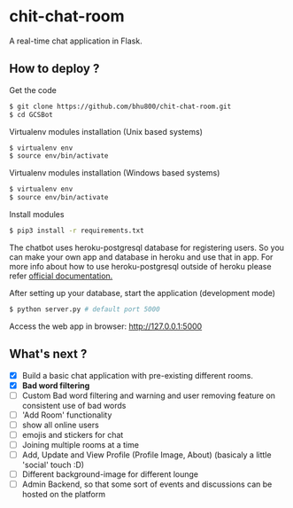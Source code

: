 # chit-chat-room
A real-time chat application in Flask.

## How to deploy ?

Get the code
```bash
$ git clone https://github.com/bhu800/chit-chat-room.git
$ cd GCSBot
```
Virtualenv modules installation (Unix based systems)
```bash
$ virtualenv env
$ source env/bin/activate
```
Virtualenv modules installation (Windows based systems)
```bash
$ virtualenv env
$ source env/bin/activate
```

Install modules
```bash
$ pip3 install -r requirements.txt
```   
The chatbot uses heroku-postgresql database for registering users.  So you can make your own app and database in heroku and use that in app. For more info about how to use heroku-postgresql outside of heroku please refer [official documentation.](https://devcenter.heroku.com/articles/connecting-to-heroku-postgres-databases-from-outside-of-heroku)

 After setting up your database, start the application (development mode)
 ```bash
 $ python server.py # default port 5000
 ```
 
 Access the web app in browser: http://127.0.0.1:5000

## What's next ?
- [x] Build a basic chat application with pre-existing different rooms.
- [x] **Bad word filtering**
- [ ] Custom Bad word filtering and warning and user removing feature on consistent use of bad words
- [ ] 'Add Room' functionality 
- [ ] show all online users
- [ ] emojis and stickers for chat
- [ ] Joining multiple rooms at a time
- [ ] Add, Update and View Profile (Profile Image, About) (basicaly a little 'social' touch :D)
- [ ] Different background-image for different lounge
- [ ] Admin Backend, so that some sort of events and discussions can be hosted on the platform
